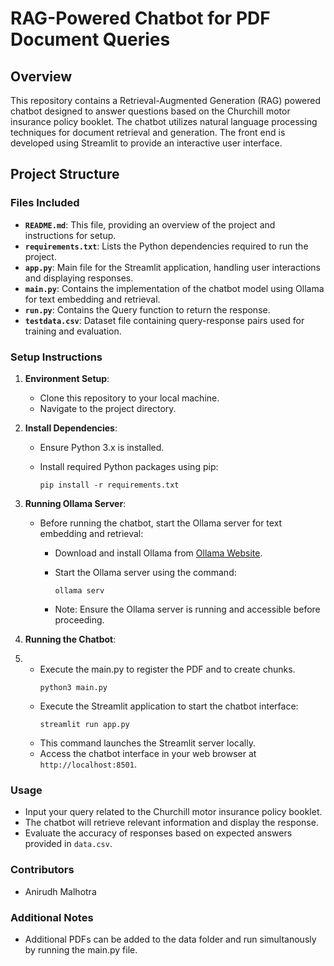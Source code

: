 # RAG-Powered Chatbot for PDF Document Queries

## Overview

This repository contains a Retrieval-Augmented Generation (RAG) powered chatbot designed to answer questions based on the Churchill motor insurance policy booklet. The chatbot utilizes natural language processing techniques for document retrieval and generation. The front end is developed using Streamlit to provide an interactive user interface.

## Project Structure

### Files Included

- **`README.md`**: This file, providing an overview of the project and instructions for setup.
- **`requirements.txt`**: Lists the Python dependencies required to run the project.
- **`app.py`**: Main file for the Streamlit application, handling user interactions and displaying responses.
- **`main.py`**: Contains the implementation of the chatbot model using Ollama for text embedding and retrieval.
- **`run.py`**: Contains the Query function to return the response.
- **`testdata.csv`**: Dataset file containing query-response pairs used for training and evaluation.

### Setup Instructions

1. **Environment Setup**:
   - Clone this repository to your local machine.
   - Navigate to the project directory.

2. **Install Dependencies**:
   - Ensure Python 3.x is installed.
   - Install required Python packages using pip:

     ```
     pip install -r requirements.txt
     ```

3. **Running Ollama Server**:
   - Before running the chatbot, start the Ollama server for text embedding and retrieval:
     - Download and install Ollama from [Ollama Website](https://ollama.com).
     - Start the Ollama server using the command:

       ```
       ollama serv
       ```

     - Note: Ensure the Ollama server is running and accessible before proceeding.

4. **Running the Chatbot**:
5. - Execute the main.py to register the PDF and to create chunks.
     ```
     python3 main.py
     ```
   - Execute the Streamlit application to start the chatbot interface:
     ```
     streamlit run app.py
     ```
   - This command launches the Streamlit server locally.
   - Access the chatbot interface in your web browser at `http://localhost:8501`.

### Usage

- Input your query related to the Churchill motor insurance policy booklet.
- The chatbot will retrieve relevant information and display the response.
- Evaluate the accuracy of responses based on expected answers provided in `data.csv`.

### Contributors

- Anirudh Malhotra


### Additional Notes
- Additional PDFs can be added to the data folder and run simultanously by running the main.py file.
